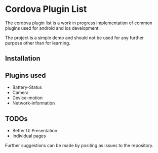 # Cordova Plugin List

The cordova plugin list is a work in progress implementation of common plugins used for android and ios development.

The project is a simple demo and should not be used for any further purpose other than for learning.

## Installation




## Plugins used
* Battery-Status
* Camera
* Device-motion
* Network-information

## TODOs
* Better UI Presentation
* Individual pages

Further suggestions can be made by positing as issues to the repository.
